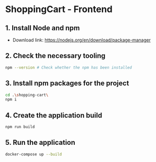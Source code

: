 # ShoppingCart - Frontend

## 1. Install Node and npm
- Download link: https://nodejs.org/en/download/package-manager

## 2. Check the necessary tooling
~~~bash
npm --version # Check whether the npm has been installed
~~~

## 3. Install npm packages for the project
~~~bash
cd .\shopping-cart\
npm i
~~~

## 4. Create the application build
~~~bash
npm run build
~~~

## 5. Run the application
~~~bash
docker-compose up --build
~~~


